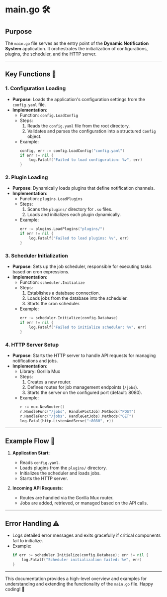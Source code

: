 # main.go 🛠️

## Purpose
The `main.go` file serves as the entry point of the **Dynamic Notification System** application. It orchestrates the initialization of configurations, plugins, the scheduler, and the HTTP server.

---

## Key Functions 🔑

### 1. **Configuration Loading**
- **Purpose**: Loads the application's configuration settings from the `config.yaml` file.
- **Implementation**:
  - Function: `config.LoadConfig`
  - Steps:
    1. Reads the `config.yaml` file from the root directory.
    2. Validates and parses the configuration into a structured `Config` object.
  - Example:
    ```go
    config, err := config.LoadConfig("config.yaml")
    if err != nil {
        log.Fatalf("Failed to load configuration: %v", err)
    }
    ```

### 2. **Plugin Loading**
- **Purpose**: Dynamically loads plugins that define notification channels.
- **Implementation**:
  - Function: `plugins.LoadPlugins`
  - Steps:
    1. Scans the `plugins/` directory for `.so` files.
    2. Loads and initializes each plugin dynamically.
  - Example:
    ```go
    err := plugins.LoadPlugins("plugins/")
    if err != nil {
        log.Fatalf("Failed to load plugins: %v", err)
    }
    ```

### 3. **Scheduler Initialization**
- **Purpose**: Sets up the job scheduler, responsible for executing tasks based on cron expressions.
- **Implementation**:
  - Function: `scheduler.Initialize`
  - Steps:
    1. Establishes a database connection.
    2. Loads jobs from the database into the scheduler.
    3. Starts the cron scheduler.
  - Example:
    ```go
    err := scheduler.Initialize(config.Database)
    if err != nil {
        log.Fatalf("Failed to initialize scheduler: %v", err)
    }
    ```

### 4. **HTTP Server Setup**
- **Purpose**: Starts the HTTP server to handle API requests for managing notifications and jobs.
- **Implementation**:
  - Library: Gorilla Mux
  - Steps:
    1. Creates a new router.
    2. Defines routes for job management endpoints (`/jobs`).
    3. Starts the server on the configured port (default: 8080).
  - Example:
    ```go
    r := mux.NewRouter()
    r.HandleFunc("/jobs", HandlePostJob).Methods("POST")
    r.HandleFunc("/jobs", HandleGetJobs).Methods("GET")
    log.Fatal(http.ListenAndServe(":8080", r))
    ```

---

## Example Flow 🔄

1. **Application Start**:
   - Reads `config.yaml`.
   - Loads plugins from the `plugins/` directory.
   - Initializes the scheduler and loads jobs.
   - Starts the HTTP server.

2. **Incoming API Requests**:
   - Routes are handled via the Gorilla Mux router.
   - Jobs are added, retrieved, or managed based on the API calls.

---

## Error Handling ⚠️
- Logs detailed error messages and exits gracefully if critical components fail to initialize.
- Example:
  ```go
  if err := scheduler.Initialize(config.Database); err != nil {
      log.Fatalf("Scheduler initialization failed: %v", err)
  }
  ```

---

This documentation provides a high-level overview and examples for understanding and extending the functionality of the `main.go` file. Happy coding! 🚀
